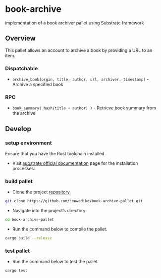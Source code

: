 # book-archive
implementation of a book archiver pallet using Substrate framework

## Overview
This pallet allows an account to archive a book by providing a URL to an item.

### Dispatchable 

* `archive_book(orgin, title, author, url, archiver, timestamp)` - Archive a specified book

### RPC 
* `book_summary( hash(title + author) )` - Retrieve book summary from the archive

## Develop

### setup environment
Ensure that you have the Rust toolchain installed

- Visit [substrate official documentation](https://docs.substrate.io/install/) page for the installation processes.

### build pallet
- Clone the project [repository](https://github.com/cenwadike/book-archive-pallet).

```bash
git clone https://github.com/cenwadike/book-archive-pallet.git
```

- Navigate into the project’s directory.

```bash
cd book-archive-pallet
```

- Run the command below to compile the pallet.

```bash
cargo build --release
```

### test pallet
- Run the command below to test the pallet.

```bash
cargo test
```


